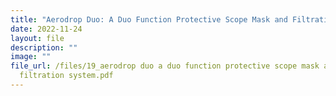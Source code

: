 ```yaml
---
title: "Aerodrop Duo: A Duo Function Protective Scope Mask and Filtration System"
date: 2022-11-24
layout: file
description: ""
image: ""
file_url: /files/19_aerodrop duo a duo function protective scope mask and
  filtration system.pdf
---
```

